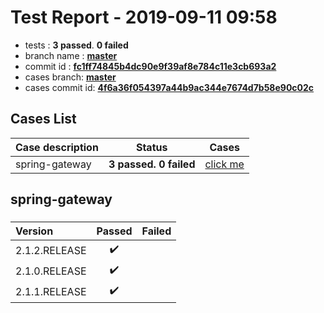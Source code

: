 # Test Report - 2019-09-11 09:58

- tests  : **3 passed**. **0 failed**
- branch name : **[master](https://github.com/apache/incubator-skywalking/tree/master)**
- commit id : **[fc1ff74845b4dc90e9f39af8e784c11e3cb693a2](https://github.com/apache/incubator-skywalking/commit/fc1ff74845b4dc90e9f39af8e784c11e3cb693a2)**
- cases branch: **[master](https://github.com/SkywalkingTest/skywalking-autotest-scenarios/tree/master)**
- cases commit id: **[4f6a36f054397a44b9ac344e7674d7b58e90c02c](https://github.com/SkywalkingTest/skywalking-autotest-scenarios/commit/4f6a36f054397a44b9ac344e7674d7b58e90c02c)**

## Cases List

| Case description | Status | Cases|
|:-----|:-----:|:-----:|
|spring-gateway| **3 passed. 0 failed**| [click me](#spring-gateway) |

## spring-gateway

### 
|  Version     | Passed | Failed|
|:------------- |:-------:|:-----:|
| 2.1.2.RELEASE  | :heavy_check_mark:||
| 2.1.0.RELEASE  | :heavy_check_mark:||
| 2.1.1.RELEASE  | :heavy_check_mark:||


